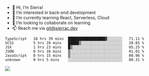- 👋 Hi, I’m Sierra!
- 👀 I’m interested in back-end development
- 🌱 I’m currently learning React, Serverless, Cloud
- 💞️ I’m looking to collaborate on learning
- 📫 Reach me via git@sierrac.dev

<!--START_SECTION:waka-->

```text
TypeScript   18 hrs 39 mins  █████████████████▓░░░░░░░   71.11 %
SCSS         5 hrs 28 mins   █████▒░░░░░░░░░░░░░░░░░░░   20.85 %
JSX          1 hrs 23 mins   █▒░░░░░░░░░░░░░░░░░░░░░░░   05.25 %
JSON         0 hrs 16 mins   ▒░░░░░░░░░░░░░░░░░░░░░░░░   01.01 %
JavaScript   0 hrs 15 mins   ▒░░░░░░░░░░░░░░░░░░░░░░░░   00.96 %
unknown      0 hrs 5 mins    ░░░░░░░░░░░░░░░░░░░░░░░░░   00.31 %
```

<!--END_SECTION:waka-->


![](https://hit.yhype.me/github/profile?user_id=7351311)
